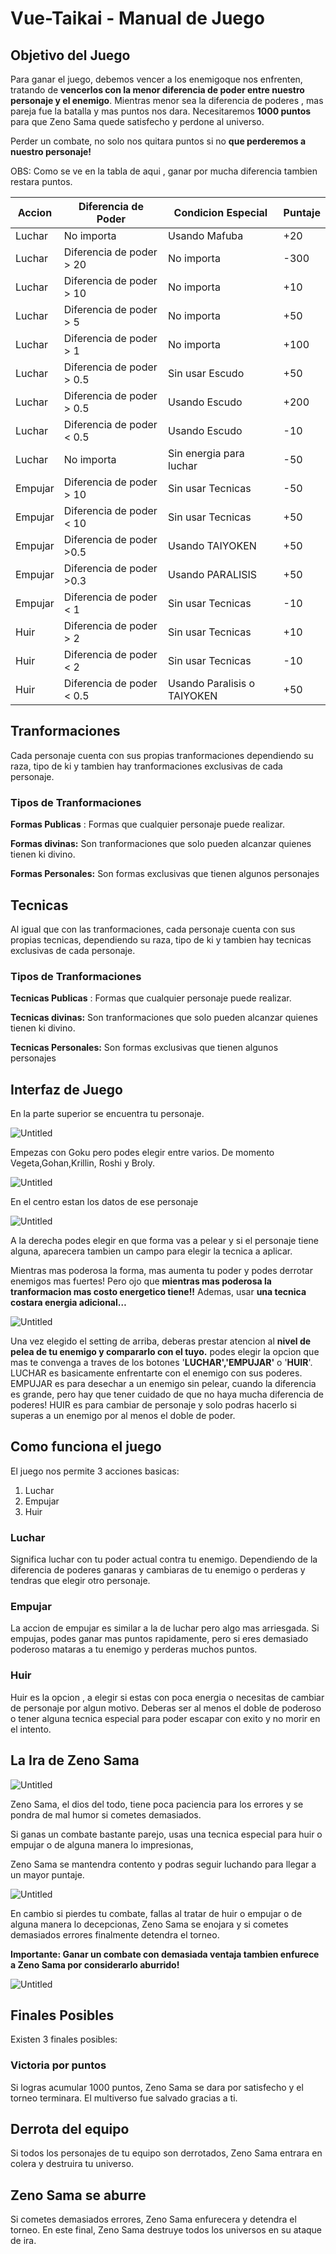 # Vue-Taikai - Manual de Juego

## Objetivo del Juego

Para ganar el juego, debemos vencer a los enemigoque nos enfrenten, tratando de **vencerlos con la menor diferencia de poder entre nuestro personaje y el enemigo**. Mientras menor sea la diferencia de poderes , mas pareja fue la batalla y mas puntos nos dara. Necesitaremos **1000 puntos** para que Zeno Sama quede satisfecho y perdone al universo.

Perder un combate, no solo nos quitara puntos si no **que perderemos a nuestro personaje!**

OBS: Como se ve en la tabla de aqui , ganar por mucha diferencia tambien restara puntos.

| Accion | Diferencia de Poder | Condicion Especial | Puntaje |
| --- | --- | --- | --- |
| Luchar | No importa | Usando Mafuba | +20 |
| Luchar | Diferencia de poder > 20 | No importa | -300 |
| Luchar | Diferencia de poder > 10 | No importa | +10 |
| Luchar | Diferencia de poder > 5 | No importa | +50 |
| Luchar | Diferencia de poder > 1 | No importa | +100 |
| Luchar | Diferencia de poder > 0.5  | Sin usar Escudo | +50 |
| Luchar | Diferencia de poder > 0.5  | Usando Escudo | +200 |
| Luchar | Diferencia de poder  < 0.5 | Usando Escudo | -10 |
| Luchar | No importa | Sin energia para luchar | -50 |
| Empujar | Diferencia de poder > 10 | Sin usar Tecnicas | -50 |
| Empujar | Diferencia de poder < 10 | Sin usar Tecnicas | +50 |
| Empujar | Diferencia de poder >0.5 | Usando TAIYOKEN | +50 |
| Empujar | Diferencia de poder >0.3 | Usando PARALISIS | +50 |
| Empujar | Diferencia de poder < 1 | Sin usar Tecnicas | -10 |
| Huir | Diferencia de poder > 2 | Sin usar Tecnicas | +10 |
| Huir | Diferencia de poder < 2 | Sin usar Tecnicas | -10 |
| Huir | Diferencia de poder < 0.5 | Usando Paralisis o TAIYOKEN | +50 |

## Tranformaciones

Cada personaje cuenta con sus propias tranformaciones dependiendo su raza, tipo de ki y tambien hay tranformaciones exclusivas de cada personaje.

### Tipos de Tranformaciones

**Formas Publicas** : Formas que cualquier personaje puede realizar.

**Formas divinas:** Son tranformaciones que solo pueden alcanzar quienes tienen ki divino.

**Formas Personales:** Son formas exclusivas que tienen algunos personajes

## Tecnicas

Al igual que con las tranformaciones, cada personaje cuenta con sus propias tecnicas, dependiendo su raza, tipo de ki y tambien hay tecnicas exclusivas de cada personaje.

### Tipos de Tranformaciones

**Tecnicas Publicas** : Formas que cualquier personaje puede realizar.

**Tecnicas divinas:** Son tranformaciones que solo pueden alcanzar quienes tienen ki divino.

**Tecnicas Personales:** Son formas exclusivas que tienen algunos personajes

## Interfaz de Juego

En la parte superior se encuentra tu personaje. 

![Untitled](/manual/characterSelect.png)

Empezas con Goku pero podes elegir entre varios.  De momento Vegeta,Gohan,Krillin, Roshi y Broly.

![Untitled](/manual/characterData.png)

En el centro estan los datos de ese personaje 

![Untitled](/manual/characterForm.png)

A la derecha podes elegir en que forma vas a pelear y si el personaje tiene alguna, aparecera tambien un campo para elegir la tecnica a aplicar.

Mientras mas poderosa la forma, mas aumenta tu poder y podes derrotar enemigos mas fuertes! Pero ojo que **mientras mas poderosa la tranformacion mas costo energetico tiene!!** Ademas, usar **una tecnica costara energia adicional…**

![Untitled](/manual/enemyData.png)

Una vez elegido el setting de arriba, deberas prestar atencion al **nivel de pelea de tu enemigo y compararlo con el tuyo.** podes elegir la opcion que mas te convenga a traves de los botones '**LUCHAR','EMPUJAR'** o '**HUIR**'. LUCHAR es basicamente enfrentarte con el enemigo con sus poderes. EMPUJAR es para desechar a un enemigo sin pelear, cuando la diferencia es grande, pero hay que tener cuidado de que no haya mucha diferencia de poderes! HUIR es para cambiar de personaje y solo podras hacerlo si superas a un enemigo por al menos el doble de poder.

## Como funciona el juego

El juego nos permite 3 acciones basicas:

1. Luchar
2. Empujar
3. Huir

### Luchar

Significa luchar con tu poder actual contra tu enemigo. Dependiendo de la diferencia de poderes ganaras y cambiaras de tu enemigo o perderas y tendras que elegir otro personaje. 

### Empujar

La accion de empujar es similar a la de luchar pero algo mas arriesgada. Si empujas, podes ganar mas puntos rapidamente, pero si eres demasiado poderoso mataras a tu enemigo y perderas muchos puntos.

### Huir

Huir es la opcion , a elegir si estas con poca energia o necesitas de cambiar de personaje por algun motivo. Deberas ser al menos el doble de poderoso o tener alguna tecnica especial para poder escapar con exito y no morir en el intento.

## La Ira de Zeno Sama

![Untitled](/manual/zenoImgN.png)

Zeno Sama, el dios del todo, tiene poca paciencia para los errores y se pondra de mal humor si cometes demasiados.

Si ganas un combate bastante parejo, usas una tecnica especial para huir o empujar o de alguna manera lo impresionas, 

Zeno Sama se mantendra contento y podras seguir luchando para llegar a un mayor puntaje.

![Untitled](/manual/zenoImgC.png)

En cambio si pierdes tu combate, fallas al tratar de huir o empujar o de alguna manera lo decepcionas, Zeno Sama se enojara y si cometes demasiados errores finalmente detendra el torneo.

**Importante: Ganar un combate con demasiada ventaja tambien enfurece a Zeno Sama por considerarlo aburrido!**

![Untitled](/manual/zenoImgE.png)

## Finales Posibles

Existen 3 finales posibles:

### Victoria por puntos

Si logras acumular 1000 puntos, Zeno Sama se dara por satisfecho y el torneo terminara. El multiverso fue salvado gracias a ti.

## Derrota del equipo

Si todos los personajes de tu equipo son derrotados, Zeno Sama entrara en colera y destruira tu universo.

## Zeno Sama se aburre

Si cometes demasiados errores, Zeno Sama enfurecera y detendra el torneo. En este final, Zeno Sama destruye todos los universos en su ataque de ira.